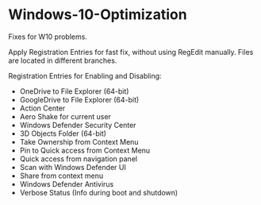 # Windows-10-Optimization  
Fixes for W10 problems.  
  
Apply Registration Entries for fast fix, without using RegEdit manually. Files are located in different branches.  

Registration Entries for Enabling and Disabling:   
  + OneDrive to File Explorer (64-bit) 
  + GoogleDrive to File Explorer (64-bit)
  + Action Center  
  + Aero Shake for current user  
  + Windows Defender Security Center  
  + 3D Objects Folder (64-bit)  
  + Take Ownership from Context Menu  
  + Pin to Quick access from Context Menu  
  + Quick access from navigation panel  
  + Scan with Windows Defender UI  
  + Share from context menu  
  + Windows Defender Antivirus  
  + Verbose Status (Info during boot and shutdown)

